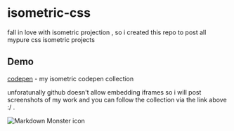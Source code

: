# isometric-css
fall in love with isometric projection , so i created this repo to post all mypure  css isometric projects

## Demo 

 [codepen](https://codepen.io/collection/nwYVGZ) - my isometric codepen collection
 
<!-- blank line -->

unforatunally github doesn't allow embedding iframes so i will post screenshots of my work and you can follow the collection via the link above :/ .
<!-- blank line -->


<img src="https://github.com/alchemist107/isometric-css/blob/master/Screenshot%20from%202020-07-21%2015-24-39.png"
     alt="Markdown Monster icon"
     style="float: left; margin-right: 10px;" />
